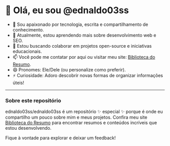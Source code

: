 # 👋 Olá, eu sou @ednaldo03ss  
- 👀 Sou apaixonado por tecnologia, escrita e compartilhamento de conhecimento.  
- 🌱 Atualmente, estou aprendendo mais sobre desenvolvimento web e SEO.  
- 💞️ Estou buscando colaborar em projetos open-source e iniciativas educacionais.  
- 📫 Você pode me contatar por aqui ou visitar meu site: [Biblioteca do Resumo](https://bibliotecadoresumo.online/).  
- 😄 Pronomes: Ele/Dele (ou personalize como preferir).  
- ⚡ Curiosidade: Adoro descobrir novas formas de organizar informações úteis!  

---

### Sobre este repositório  
ednaldo03ss/ednaldo03ss é um repositório ✨ especial ✨ porque é onde eu compartilho um pouco sobre mim e meus projetos. Confira meu site [Biblioteca do Resumo](https://bibliotecadoresumo.online/) para encontrar resumos e conteúdos incríveis que estou desenvolvendo.  

Fique à vontade para explorar e deixar um feedback!  
